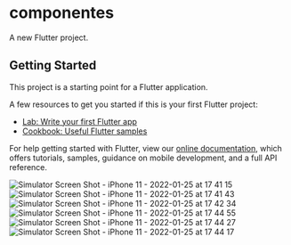 # componentes

A new Flutter project.

## Getting Started

This project is a starting point for a Flutter application.

A few resources to get you started if this is your first Flutter project:

- [Lab: Write your first Flutter app](https://flutter.dev/docs/get-started/codelab)
- [Cookbook: Useful Flutter samples](https://flutter.dev/docs/cookbook)

For help getting started with Flutter, view our
[online documentation](https://flutter.dev/docs), which offers tutorials,
samples, guidance on mobile development, and a full API reference.


![Simulator Screen Shot - iPhone 11 - 2022-01-25 at 17 41 15](https://user-images.githubusercontent.com/81613504/151070378-8854c9ec-41b7-4fd2-9e95-f47c7449570c.png)
![Simulator Screen Shot - iPhone 11 - 2022-01-25 at 17 41 43](https://user-images.githubusercontent.com/81613504/151070435-616b75d0-e9ad-4101-828f-515827cb80b5.png)
![Simulator Screen Shot - iPhone 11 - 2022-01-25 at 17 42 34](https://user-images.githubusercontent.com/81613504/151070451-2047df48-2127-4d25-b092-47e18d04e558.png)
![Simulator Screen Shot - iPhone 11 - 2022-01-25 at 17 44 55](https://user-images.githubusercontent.com/81613504/151070461-86880d3b-1193-4844-b9f5-f6e73b5dcc11.png)
![Simulator Screen Shot - iPhone 11 - 2022-01-25 at 17 44 27](https://user-images.githubusercontent.com/81613504/151070469-e2110d8e-1084-46ce-bf53-59607a16b8b2.png)
![Simulator Screen Shot - iPhone 11 - 2022-01-25 at 17 44 17](https://user-images.githubusercontent.com/81613504/151070472-051fbdd4-4a76-45e5-9653-98e48332c309.png)
